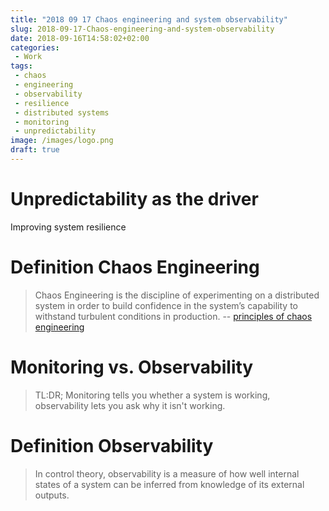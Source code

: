 ```yaml
---
title: "2018 09 17 Chaos engineering and system observability"
slug: 2018-09-17-Chaos-engineering-and-system-observability
date: 2018-09-16T14:58:02+02:00
categories:
 - Work
tags:
 - chaos
 - engineering
 - observability
 - resilience
 - distributed systems
 - monitoring
 - unpredictability
image: /images/logo.png
draft: true
---
```


# 

# Unpredictability as the driver

Improving system resilience

# Definition Chaos Engineering

> Chaos Engineering is the discipline of experimenting on a distributed system
in order to build confidence in the system’s capability
to withstand turbulent conditions in production.
> -- [principles of chaos engineering](https://principlesofchaos.org/)

# Monitoring vs. Observability

> TL:DR; Monitoring tells you whether a system is working, observability lets you ask why it isn't working.

# Definition Observability

> In control theory, observability is a measure of how well internal states of a system can be inferred from knowledge of its external outputs.